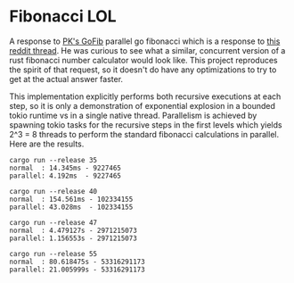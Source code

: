 # Fibonacci LOL

A response to [PK's GoFib](https://github.com/pdk/gofib) parallel go fibonacci which is a response to
[this reddit thread](https://www.reddit.com/r/javascript/comments/lg80p2/nodejs_14_is_over_20x_faster_than_python38_for/gmq2s0b/). He was curious to see what a similar, concurrent version of a rust fibonacci number calculator would look like. This project reproduces the spirit of that request, so it doesn't do have any optimizations to try to get at the actual answer faster.

This implementation explicitly performs both recursive executions at each step, so it is only a demonstration of exponential explosion in a bounded tokio runtime vs in a single native thread. Parallelism is achieved by spawning tokio tasks for the recursive steps in the first levels which yields 2^3 = 8 threads to perform the standard fibonacci calculations in parallel. Here are the results.

    cargo run --release 35
    normal  : 14.345ms - 9227465
    parallel: 4.192ms  - 9227465

    cargo run --release 40
    normal  : 154.561ms - 102334155
    parallel: 43.028ms  - 102334155

    cargo run --release 47
    normal  : 4.479127s - 2971215073
    parallel: 1.156553s - 2971215073

    cargo run --release 55
    normal  : 80.618475s - 53316291173
    parallel: 21.005999s - 53316291173

